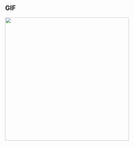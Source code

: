 ## GIF
<img src="https://user-images.githubusercontent.com/40556969/124410462-764bcc80-dd85-11eb-9a03-c3ec0e1b5ba0.gif" width="400">

